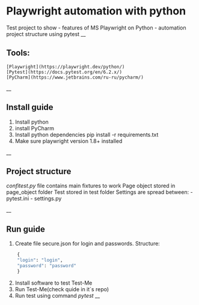# Playwright automation with python
Test project to show
    - features of MS Playwright on Python
    - automation project structure using pytest
__
## Tools:
    [Playwright](https://playwright.dev/python/)
    [Pytest](https://docs.pytest.org/en/6.2.x/)
    [PyCharm](https://www.jetbrains.com/ru-ru/pycharm/)

__
## Install guide
1. Install python
2. install PyCharm
3. Install python dependencies pip install -r requirements.txt
4. Make sure playwright version 1.8+ installed

__
## Project structure
*confitest.py* file contains main fixtures to work
Page object stored in page_object folder
Test stored in test folder
Settings are spread between:
    - pytest.ini
    - settings.py

__
##   Run guide
1. Create file secure.json for login and passwords. Structure:
```python
    {
    "login": "login",
    "password": "password"
    }
```
2. Install software to test Test-Me
3. Run Test-Me(check quide in it`s repo)
4. Run test using command *pytest*
__
